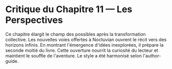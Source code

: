 # Critique du Chapitre 11 — Les Perspectives
Ce chapitre élargit le champ des possibles après la transformation collective.
Les nouvelles voies offertes à Noctuvian ouvrent le récit vers des horizons infinis.
En montrant l'émergence d'idées inexplorées, il prépare la seconde moitié du livre.
Cette ouverture nourrit la curiosité du lecteur et maintient le souffle de l'aventure.
Le style a été harmonisé selon l'author-guide.
